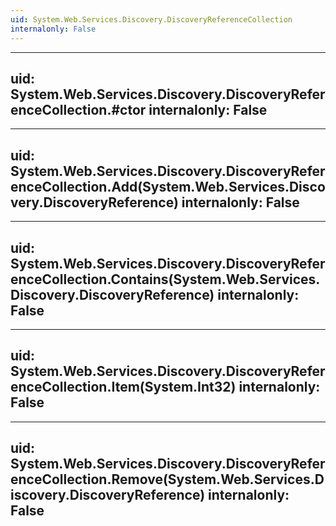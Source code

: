 ```yaml
---
uid: System.Web.Services.Discovery.DiscoveryReferenceCollection
internalonly: False
---
```


---
uid: System.Web.Services.Discovery.DiscoveryReferenceCollection.#ctor
internalonly: False
---

---
uid: System.Web.Services.Discovery.DiscoveryReferenceCollection.Add(System.Web.Services.Discovery.DiscoveryReference)
internalonly: False
---

---
uid: System.Web.Services.Discovery.DiscoveryReferenceCollection.Contains(System.Web.Services.Discovery.DiscoveryReference)
internalonly: False
---

---
uid: System.Web.Services.Discovery.DiscoveryReferenceCollection.Item(System.Int32)
internalonly: False
---

---
uid: System.Web.Services.Discovery.DiscoveryReferenceCollection.Remove(System.Web.Services.Discovery.DiscoveryReference)
internalonly: False
---
